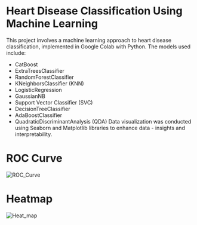 # Heart Disease Classification Using Machine Learning

This project involves a machine learning approach to heart disease classification, implemented in Google Colab with Python. The models used include:
- CatBoost
- ExtraTreesClassifier
- RandomForestClassifier
- KNeighborsClassifier (KNN)
- LogisticRegression
- GaussianNB
- Support Vector Classifier (SVC)
- DecisionTreeClassifier
- AdaBoostClassifier
- QuadraticDiscriminantAnalysis (QDA)
Data visualization was conducted using Seaborn and Matplotlib libraries to enhance data - insights and interpretability.

# ROC Curve
![ROC_Curve](https://github.com/user-attachments/assets/c9587408-0584-45ae-af24-596b3c1ba940)
# Heatmap 
![Heat_map](https://github.com/user-attachments/assets/5720748e-4350-427f-ade1-f2d1350814e0)

